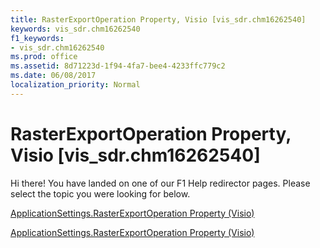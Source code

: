```yaml
---
title: RasterExportOperation Property, Visio [vis_sdr.chm16262540]
keywords: vis_sdr.chm16262540
f1_keywords:
- vis_sdr.chm16262540
ms.prod: office
ms.assetid: 8d71223d-1f94-4fa7-bee4-4233ffc779c2
ms.date: 06/08/2017
localization_priority: Normal
---
```



# RasterExportOperation Property, Visio [vis_sdr.chm16262540]

Hi there! You have landed on one of our F1 Help redirector pages. Please select the topic you were looking for below.

[ApplicationSettings.RasterExportOperation Property (Visio)](http://msdn.microsoft.com/library/7f53b4a6-6497-01ca-2219-575065d4c9f4%28Office.15%29.aspx)

[ApplicationSettings.RasterExportOperation Property (Visio)](http://msdn.microsoft.com/library/15696f55-9927-a0c0-23eb-74e31f782249.aspx)


